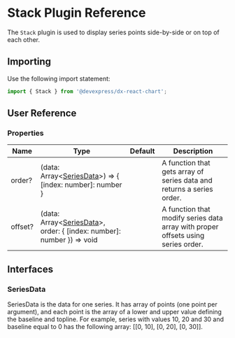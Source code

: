# Stack Plugin Reference

The `Stack` plugin is used to display series points side-by-side or on top of each other.

## Importing

Use the following import statement:

```js
import { Stack } from '@devexpress/dx-react-chart';
```

## User Reference

### Properties

Name | Type | Default | Description
-----|------|---------|------------
order? | (data: Array&lt;[SeriesData](#series)&gt;) => { [index: number]: number } | | A function that gets array of series data and returns a series order.
offset? | (data: Array&lt;[SeriesData](#series)&gt;, order: { [index: number]: number }) => void | | A function that modify series data array with proper offsets using series order.

## Interfaces

### SeriesData

SeriesData is the data for one series. It has array of points (one point per argument), and each point is the array of a lower and upper value defining the baseline and topline. For example, series with values 10, 20 and 30 and baseline equal to 0 has the following array: [[0, 10], [0, 20], [0, 30]].
